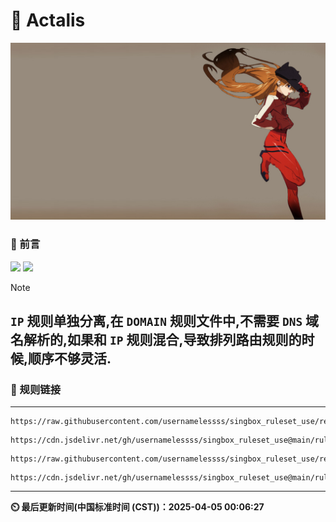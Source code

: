 
# 🧸 Actalis
![](https://raw.githubusercontent.com/usernamelessss/picture-bed/main/images/202504042256831.jpg)
### 📣 前言
![](https://shields.io/badge/-移除重复规则-ff69b4) ![](https://shields.io/badge/-IP&nbsp;规则单独存放不与&nbsp;DOMAIN&nbsp;等混合-green)
> [!NOTE]
**`IP` 规则单独分离,在 `DOMAIN` 规则文件中,不需要 `DNS` 域名解析的,如果和 `IP` 规则混合,导致排列路由规则的时候,顺序不够灵活.**
---

###  🔗 规则链接
---

```url
https://raw.githubusercontent.com/usernamelessss/singbox_ruleset_use/refs/heads/main/rule/Actalis/Actalis_No_IP.json
```

```url
https://cdn.jsdelivr.net/gh/usernamelessss/singbox_ruleset_use@main/rule/Actalis/Actalis_No_IP.json
```

```url
https://raw.githubusercontent.com/usernamelessss/singbox_ruleset_use/refs/heads/main/rule/Actalis/Actalis_No_IP.srs
```

```url
https://cdn.jsdelivr.net/gh/usernamelessss/singbox_ruleset_use@main/rule/Actalis/Actalis_No_IP.srs
```

---
**⏲️ 最后更新时间(中国标准时间 (CST))：2025-04-05 00:06:27**